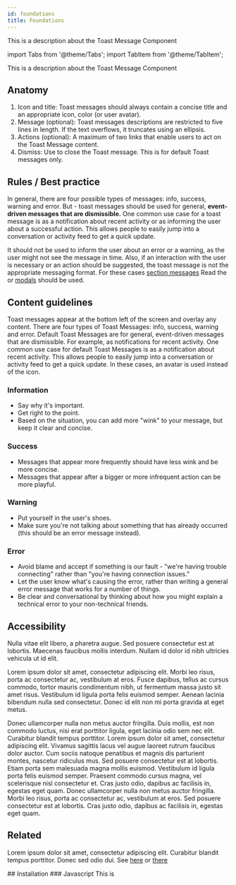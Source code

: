 ```yaml
---
id: foundations
title: Foundations
---
```


This is a description about the Toast Message Component

import Tabs from '@theme/Tabs';
import TabItem from '@theme/TabItem';

[//]: # (import styles from '../styles.module.css';)

<Tabs>
  <TabItem value="usage" label="Usage" default>


This is a description about the Toast Message Component

## Anatomy

1. Icon and title: Toast messages should always contain a concise title and an appropriate icon, color (or user avatar).
2. Message (optional): Toast messages descriptions are restricted to five lines in length. If the text overflows, it truncates using an ellipsis.
3. Actions (optional): A maximum of two links that enable users to act on the Toast Message content.
4. Dismiss: Use to close the Toast message. This is for default Toast messages only.

[//]: # (![Anatomy]&#40;/img/Toast.png&#41;)

## Rules / Best practice

In general, there are four possible types of messages: info, success, warning and error.
But - toast messages should be used for general, **event-driven messages that are dismissible.** One common use case for a toast message is as a notification about recent activity or as informing the user about a successful action. This allows people to easily jump into a conversation or activity feed to get a  quick update.

It should not be used to inform the user about an error or a warning, as the user might not see the message in time. Also, if an interaction with the user is necessary or an action should be suggested, the toast message is not the appropriate messaging format. For these cases [section messages](https://docusaurus.io/) Read the or [modals](https://docusaurus.io/) should be used.


## Content guidelines

Toast messages appear at the bottom left of the screen and overlay any content.
There are four types of Toast Messages: info, success, warning and error.
Default Toast Messages are for general, event-driven messages that are dismissible. For example, as notifications for recent activity. One common use case for  default Toast Messages is as a notification about recent activity. This allows  people to easily jump into a conversation or activity feed to get a  quick update. In these cases, an avatar is used instead of the icon.

### Information

[//]: # (![Anatomy]&#40;/img/Info.png&#41;)

* Say why it's important.
* Get right to the point.
* Based on the situation, you can add more "wink" to your message, but keep it clear and concise.

### Success

[//]: # (![Anatomy]&#40;/img/Success.png&#41;)

* Messages that appear more frequently should have less wink and be more concise.
* Messages that appear after a bigger or more infrequent action can be more playful.

### Warning

[//]: # (![Anatomy]&#40;/img/Warning.png&#41;)

* Put yourself in the user's shoes.
* Make sure you're not talking about something that has already occurred (this should be an error message instead).

### Error

[//]: # (![Anatomy]&#40;/img/Error.png&#41;)

* Avoid blame and accept if something is our fault - "we're having trouble connecting" rather than "you're having connection issues."
* Let the user know what's causing the error, rather than writing a general error message that works for a number of things.
* Be clear and conversational by thinking about how you might explain a technical error to your non-technical friends.

## Accessibility

Nulla vitae elit libero, a pharetra augue. Sed posuere consectetur est at lobortis. Maecenas faucibus mollis interdum. Nullam id dolor id nibh ultricies vehicula ut id elit.

Lorem ipsum dolor sit amet, consectetur adipiscing elit. Morbi leo risus, porta ac consectetur ac, vestibulum at eros. Fusce dapibus, tellus ac cursus commodo, tortor mauris condimentum nibh, ut fermentum massa justo sit amet risus. Vestibulum id ligula porta felis euismod semper. Aenean lacinia bibendum nulla sed consectetur. Donec id elit non mi porta gravida at eget metus.

Donec ullamcorper nulla non metus auctor fringilla. Duis mollis, est non commodo luctus, nisi erat porttitor ligula, eget lacinia odio sem nec elit. Curabitur blandit tempus porttitor. Lorem ipsum dolor sit amet, consectetur adipiscing elit. Vivamus sagittis lacus vel augue laoreet rutrum faucibus dolor auctor. Cum sociis natoque penatibus et magnis dis parturient montes, nascetur ridiculus mus. Sed posuere consectetur est at lobortis. Etiam porta sem malesuada magna mollis euismod. Vestibulum id ligula porta felis euismod semper. Praesent commodo cursus magna, vel scelerisque nisl consectetur et.
Cras justo odio, dapibus ac facilisis in, egestas eget quam. Donec ullamcorper nulla non metus auctor fringilla. Morbi leo risus, porta ac consectetur ac, vestibulum at eros. Sed posuere consectetur est at lobortis. Cras justo odio, dapibus ac facilisis in, egestas eget quam.

## Related

Lorem ipsum dolor sit amet, consectetur adipiscing elit. Curabitur blandit tempus porttitor. Donec sed odio dui. See [here](https://docusaurus.io/) or [there](https://docusaurus.io/)
</TabItem>

  <TabItem value="examples" label="Examples" >
   ## Installation
    ### Javascript

  </TabItem>
  <TabItem value="code" label="Code">
    This is
  </TabItem>
</Tabs>

